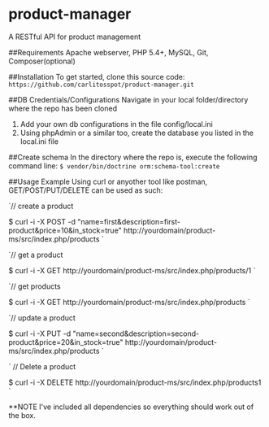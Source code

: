 # product-manager
A RESTful API for product management 

##Requirements
Apache webserver, PHP 5.4+, MySQL, Git, Composer(optional)


##Installation
To get started, clone this source code:
 `https://github.com/carlitosspot/product-manager.git`


##DB Credentials/Configurations
Navigate in your local folder/directory where the repo has been cloned
1. Add your own db configurations in the file config/local.ini
2. Using phpAdmin or a similar too, create the database you listed in the local.ini file


##Create schema
In the directory where the repo is, execute the following command line:
`$ vendor/bin/doctrine orm:schema-tool:create` 


##Usage Example
Using curl or anyother tool like postman, GET/POST/PUT/DELETE can be used as such:


`// create a product

$ curl -i -X POST -d "name=first&description=first-product&price=10&in_stock=true" http://yourdomain/product-ms/src/index.php/products
`


`// get a product

$ curl -i -X GET http://yourdomain/product-ms/src/index.php/products/1
`


`// get products

$ curl -i -X GET http://yourdomain/product-ms/src/index.php/products
`


`// update a product

$ curl -i -X PUT -d "name=second&description=second-product&price=20&in_stock=true" http://yourdomain/product-ms/src/index.php/products
`

`
// Delete a product

$ curl -i -X DELETE http://yourdomain/product-ms/src/index.php/products1
`

**NOTE I've included all dependencies so everything should work out of the box.